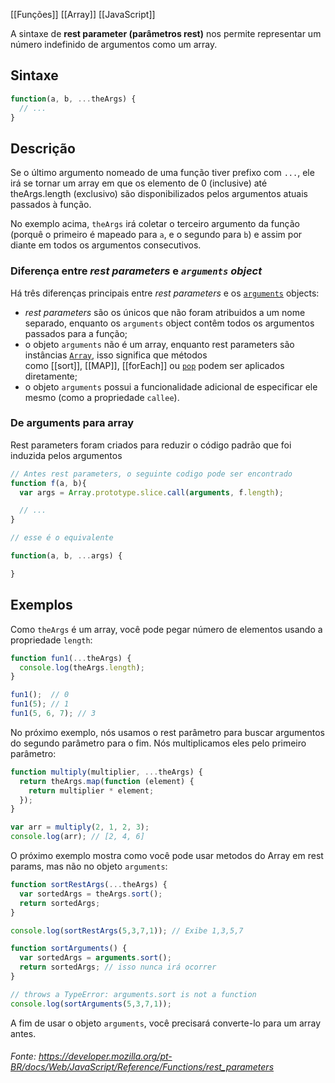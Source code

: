 [[Funções]]
[[Array]]
[[JavaScript]]


A sintaxe de **rest parameter (parâmetros rest)** nos permite representar um número indefinido de argumentos como um array.

## Sintaxe

```js
function(a, b, ...theArgs) {
  // ...
}
```


## Descrição

Se o último argumento nomeado de uma função tiver prefixo com `...`, ele irá se tornar um array em que os elemento de 0 (inclusive) até theArgs.length (exclusivo) são disponibilizados pelos argumentos atuais passados à função.

No exemplo acima, `theArgs` irá coletar o terceiro argumento da função (porquê o primeiro é mapeado para `a`, e o segundo para `b`) e assim por diante em todos os argumentos consecutivos.

### Diferença entre _rest parameters_ e _`arguments` object_

Há três diferenças principais entre _rest parameters_ e os [`arguments`](https://developer.mozilla.org/pt-BR/docs/Web/JavaScript/Reference/Functions/arguments) objects:

-   _rest parameters_ são os únicos que não foram atribuidos a um nome separado, enquanto os `arguments` object contêm todos os argumentos passados para a função;
-   o objeto `arguments` não é um array, enquanto rest parameters são instâncias [`Array`](https://developer.mozilla.org/pt-BR/docs/Web/JavaScript/Reference/Global_Objects/Array), isso significa que métodos como [[sort]], [[MAP]], [[forEach]] ou [`pop`](https://developer.mozilla.org/pt-BR/docs/Web/JavaScript/Reference/Global_Objects/Array/pop) podem ser aplicados diretamente;
-   o objeto `arguments` possui a funcionalidade adicional de especificar ele mesmo (como a propriedade `callee`).

### De arguments para array

Rest parameters foram criados para reduzir o código padrão que foi induzida pelos argumentos

```js
// Antes rest parameters, o seguinte codigo pode ser encontrado
function f(a, b){
  var args = Array.prototype.slice.call(arguments, f.length);

  // ...
}

// esse é o equivalente

function(a, b, ...args) {

}
```

## Exemplos

Como `theArgs` é um array, você pode pegar número de elementos usando a propriedade `length`:

```js
function fun1(...theArgs) {
  console.log(theArgs.length);
}

fun1();  // 0
fun1(5); // 1
fun1(5, 6, 7); // 3
```

No próximo exemplo, nós usamos o rest parâmetro para buscar argumentos do segundo parâmetro para o fim. Nós multiplicamos eles pelo primeiro parâmetro:

```js
function multiply(multiplier, ...theArgs) {
  return theArgs.map(function (element) {
    return multiplier * element;
  });
}

var arr = multiply(2, 1, 2, 3);
console.log(arr); // [2, 4, 6]
```

O próximo exemplo mostra como você pode usar metodos do Array em rest params, mas não no objeto `arguments`:

```js
function sortRestArgs(...theArgs) {
  var sortedArgs = theArgs.sort();
  return sortedArgs;
}

console.log(sortRestArgs(5,3,7,1)); // Exibe 1,3,5,7

function sortArguments() {
  var sortedArgs = arguments.sort();
  return sortedArgs; // isso nunca irá ocorrer
}

// throws a TypeError: arguments.sort is not a function
console.log(sortArguments(5,3,7,1));
```

A fim de usar o objeto `arguments`, você precisará converte-lo para um array antes.

###### Fonte: https://developer.mozilla.org/pt-BR/docs/Web/JavaScript/Reference/Functions/rest_parameters
